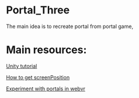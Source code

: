 # Portal_Three
The main idea is to recreate portal from portal game, 

# Main resources:

[Unity tutorial](https://www.youtube.com/watch?v=TkzASwVgnj8&list=WL&index=68&t=0s)

[How to get screenPosition](https://stackoverflow.com/questions/26965787/how-to-get-accurate-fragment-screen-position-like-gl-fragcood-in-vertex-shader)

[Experiment with portals in webvr](https://github.com/donmccurdy/webvr-experiments/tree/master/2-portal)

